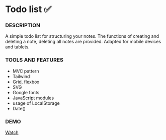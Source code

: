 # Todo list :white_check_mark:

### DESCRIPTION

A simple todo list for structuring your notes. The functions of creating and deleting a note, deleting all notes are provided. Adapted for mobile devices and tablets.

### TOOLS AND FEATURES
- MVC pattern
- Tailwind
- Grid, flexbox
- SVG
- Google fonts
- JavaScript modules
- usage of LocalStorage
- Date()


### DEMO

[Watch](https://deborodina.github.io/to-do-list-mvc/)
